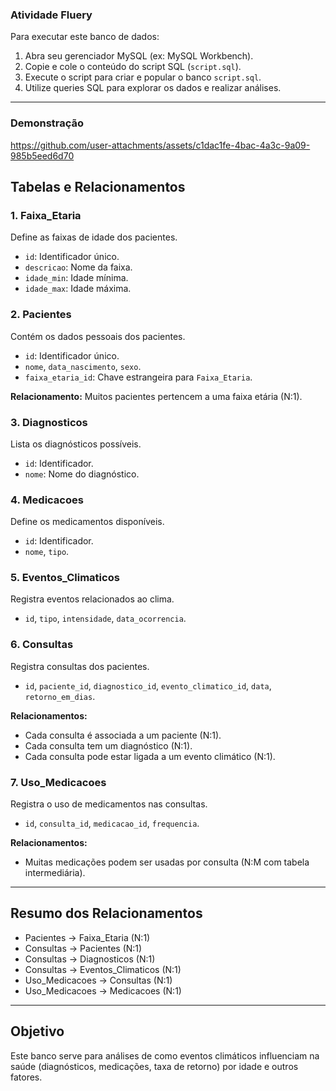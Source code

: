 ### Atividade Fluery

Para executar este banco de dados:

1. Abra seu gerenciador MySQL (ex: MySQL Workbench).
2. Copie e cole o conteúdo do script SQL (`script.sql`).
3. Execute o script para criar e popular o banco `script.sql`.
4. Utilize queries SQL para explorar os dados e realizar análises.

---

### Demonstração


https://github.com/user-attachments/assets/c1dac1fe-4bac-4a3c-9a09-985b5eed6d70



## Tabelas e Relacionamentos

### 1. Faixa_Etaria
Define as faixas de idade dos pacientes.
- `id`: Identificador único.
- `descricao`: Nome da faixa.
- `idade_min`: Idade mínima.
- `idade_max`: Idade máxima.

### 2. Pacientes
Contém os dados pessoais dos pacientes.
- `id`: Identificador único.
- `nome`, `data_nascimento`, `sexo`.
- `faixa_etaria_id`: Chave estrangeira para `Faixa_Etaria`.

**Relacionamento:** Muitos pacientes pertencem a uma faixa etária (N:1).

### 3. Diagnosticos
Lista os diagnósticos possíveis.
- `id`: Identificador.
- `nome`: Nome do diagnóstico.

### 4. Medicacoes
Define os medicamentos disponíveis.
- `id`: Identificador.
- `nome`, `tipo`.

### 5. Eventos_Climaticos
Registra eventos relacionados ao clima.
- `id`, `tipo`, `intensidade`, `data_ocorrencia`.

### 6. Consultas
Registra consultas dos pacientes.
- `id`, `paciente_id`, `diagnostico_id`, `evento_climatico_id`, `data`, `retorno_em_dias`.

**Relacionamentos:**
- Cada consulta é associada a um paciente (N:1).
- Cada consulta tem um diagnóstico (N:1).
- Cada consulta pode estar ligada a um evento climático (N:1).

### 7. Uso_Medicacoes
Registra o uso de medicamentos nas consultas.
- `id`, `consulta_id`, `medicacao_id`, `frequencia`.

**Relacionamentos:**
- Muitas medicações podem ser usadas por consulta (N:M com tabela intermediária).

---

## Resumo dos Relacionamentos

- Pacientes → Faixa_Etaria (N:1)
- Consultas → Pacientes (N:1)
- Consultas → Diagnosticos (N:1)
- Consultas → Eventos_Climaticos (N:1)
- Uso_Medicacoes → Consultas (N:1)
- Uso_Medicacoes → Medicacoes (N:1)

---

## Objetivo

Este banco serve para análises de como eventos climáticos influenciam na saúde (diagnósticos, medicações, taxa de retorno) por idade e outros fatores.
